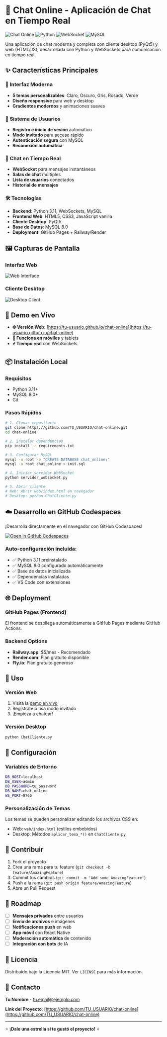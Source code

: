 # 🚀 Chat Online - Aplicación de Chat en Tiempo Real

![Chat Online](https://img.shields.io/badge/Chat-Online-brightgreen) 
![Python](https://img.shields.io/badge/Python-3.11-blue)
![WebSocket](https://img.shields.io/badge/WebSocket-Real%20Time-orange)
![MySQL](https://img.shields.io/badge/MySQL-8.0-blue)

Una aplicación de chat moderna y completa con cliente desktop (PyQt5) y web (HTML/JS), desarrollada con Python y WebSockets para comunicación en tiempo real.

## ✨ **Características Principales**

### 🎨 **Interfaz Moderna**
- **5 temas personalizables**: Claro, Oscuro, Gris, Rosado, Verde
- **Diseño responsive** para web y desktop
- **Gradientes modernos** y animaciones suaves

### 👥 **Sistema de Usuarios**
- **Registro e inicio de sesión** automático
- **Modo invitado** para acceso rápido
- **Autenticación segura** con MySQL
- **Reconexión automática**

### 💬 **Chat en Tiempo Real**
- **WebSocket** para mensajes instantáneos
- **Salas de chat** múltiples
- **Lista de usuarios** conectados
- **Historial de mensajes**

### 🛠️ **Tecnologías**
- **Backend**: Python 3.11, WebSockets, MySQL
- **Frontend Web**: HTML5, CSS3, JavaScript vanilla
- **Cliente Desktop**: PyQt5
- **Base de Datos**: MySQL 8.0
- **Deployment**: GitHub Pages + Railway/Render

## 🖼️ **Capturas de Pantalla**

### Interfaz Web
![Web Interface](https://via.placeholder.com/800x400/667eea/ffffff?text=Chat+Web+Interface)

### Cliente Desktop
![Desktop Client](https://via.placeholder.com/800x400/764ba2/ffffff?text=PyQt5+Desktop+Client)

## 🚀 **Demo en Vivo**

- **🌐 Versión Web**: [https://tu-usuario.github.io/chat-online](https://tu-usuario.github.io/chat-online)
- **📱 Funciona en móviles** y tablets
- **⚡ Tiempo real** con WebSockets

## 📦 **Instalación Local**

### Requisitos
- Python 3.11+
- MySQL 8.0+
- Git

### Pasos Rápidos
```bash
# 1. Clonar repositorio
git clone https://github.com/TU_USUARIO/chat-online.git
cd chat-online

# 2. Instalar dependencias
pip install -r requirements.txt

# 3. Configurar MySQL
mysql -u root -e "CREATE DATABASE chat_online;"
mysql -u root chat_online < init.sql

# 4. Iniciar servidor WebSocket
python servidor_websocket.py

# 5. Abrir cliente
# Web: Abrir web/index.html en navegador
# Desktop: python ChatCliente.py
```

## ☁️ **Desarrollo en GitHub Codespaces**

¡Desarrolla directamente en el navegador con GitHub Codespaces!

[![Open in GitHub Codespaces](https://github.com/codespaces/badge.svg)](https://codespaces.new/TU_USUARIO/chat-online)

### Auto-configuración incluida:
- ✅ Python 3.11 preinstalado
- ✅ MySQL 8.0 configurado automáticamente
- ✅ Base de datos inicializada
- ✅ Dependencias instaladas
- ✅ VS Code con extensiones

## 🌐 **Deployment**

### GitHub Pages (Frontend)
El frontend se despliega automáticamente a GitHub Pages mediante GitHub Actions.

### Backend Options
- **Railway.app**: $5/mes - Recomendado
- **Render.com**: Plan gratuito disponible
- **Fly.io**: Plan gratuito generoso

## 🎯 **Uso**

### Versión Web
1. Visita la [demo en vivo](https://tu-usuario.github.io/chat-online)
2. Regístrate o usa modo invitado
3. ¡Empieza a chatear!

### Versión Desktop
```bash
python ChatCliente.py
```

## 🔧 **Configuración**

### Variables de Entorno
```bash
DB_HOST=localhost
DB_USER=admin
DB_PASSWORD=tu_password
DB_NAME=chat_online
WS_PORT=8765
```

### Personalización de Temas
Los temas se pueden personalizar editando los archivos CSS en:
- Web: `web/index.html` (estilos embebidos)
- Desktop: Métodos `aplicar_tema_*()` en `ChatCliente.py`

## 🤝 **Contribuir**

1. Fork el proyecto
2. Crea una rama para tu feature (`git checkout -b feature/AmazingFeature`)
3. Commit tus cambios (`git commit -m 'Add some AmazingFeature'`)
4. Push a la rama (`git push origin feature/AmazingFeature`)
5. Abre un Pull Request

## 📝 **Roadmap**

- [ ] **Mensajes privados** entre usuarios
- [ ] **Envío de archivos** e imágenes
- [ ] **Notificaciones push** en web
- [ ] **App móvil** con React Native
- [ ] **Moderación automática** de contenido
- [ ] **Integración con bots** de IA

## 📄 **Licencia**

Distribuido bajo la Licencia MIT. Ver `LICENSE` para más información.

## 📧 **Contacto**

**Tu Nombre** - tu.email@ejemplo.com

**Link del Proyecto**: [https://github.com/TU_USUARIO/chat-online](https://github.com/TU_USUARIO/chat-online)

---

⭐ **¡Dale una estrella si te gustó el proyecto!** ⭐
